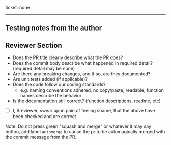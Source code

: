

ticket: none
****
<!--commit body should be wrapped at 72 chars as long as this comment-->
<!--
Describe what the PR DOES in the commit body above.
Put notes on how to test in the testing section below.
-->


## Testing notes from the author

<!--
| Test Case                                    | How to tell if it works |
| ---                                          | ---                     |
| appfoo handles a PSM with no path prediction | Outputs empty fields    |
| appfoo handles a PSM with path prediction    | Outputs filled fields   |
-->

## Reviewer Section
* Does the PR title clearly describe what the PR does?
* Does the commit body describe what happened in required detail? (required detail may be none)
* Are there any breaking changes, and if so, are they documented?
* Are unit tests added (if applicable)?
* Does the code follow our coding standards?
  * e.g. naming conventions adhered, no copy/paste, readable, function names describe the behavior
* Is the documentation still correct? (function descriptions, readme, etc)
* [ ] I, $reviewer, swear upon pain of feeling shame, that the above have been checked and are correct

Note: Do not press green "squash and merge" or whatever it may say button, add label `automerge` to cause the pr to be automagically merged with the commit message from the PR.
